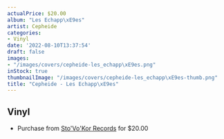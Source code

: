 ```yaml
---
actualPrice: $20.00
album: "Les Echapp\xE9es"
artist: Cepheide
categories:
- Vinyl
date: '2022-08-10T13:37:54'
draft: false
images:
- "/images/covers/cepheide-les_echapp\xE9es.png"
inStock: true
thumbnailImage: "/images/covers/cepheide-les_echapp\xE9es-thumb.png"
title: "Cepheide - Les Echapp\xE9es"
---
```


## Vinyl
* Purchase from [Sto'Vo'Kor Records](https://stovokor-records.com/products/cepheide-les-eschappees) for $20.00
